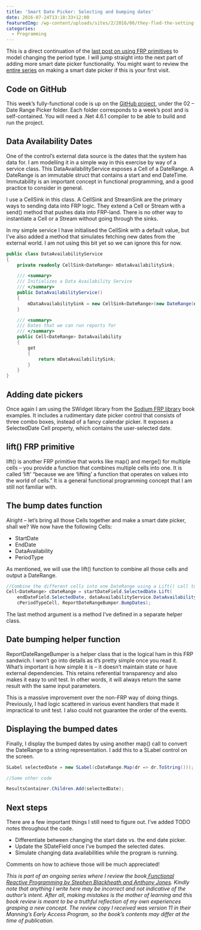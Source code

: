 ```yaml
---
title: 'Smart Date Picker: Selecting and bumping dates'
date: 2016-07-24T13:18:33+12:00
featuredImg: /wp-content/uploads/sites/2/2016/06/they-fled-the-setting-sun-henk-sijgers.jpg
categories:
  - Programming
---
```

This is a direct continuation of the [last post on using FRP primitives](/smart-date-picker-period-type-frp-primitives/) to model changing the period type. I will jump straight into the next part of adding more smart date picker functionality. You might want to review the [entire series](/?s=smart+date+picker) on making a smart date picker if this is your first visit.

<!--more-->

## Code on GitHub

This week’s fully-functional code is up on the [GitHub project](https://github.com/zemien/smart-date-picker), under the 02 – Date Range Picker folder. Each folder corresponds to a week’s post and is self-contained. You will need a .Net 4.6.1 compiler to be able to build and run the project.

## Data Availability Dates

One of the control’s external data source is the dates that the system has data for. I am modelling it in a simple way in this exercise by way of a service class. This DataAvailabilityService exposes a Cell of a DateRange. A DateRange is an immutable struct that contains a start and end DateTime. Immutability is an important concept in functional programming, and a good practice to consider in general.

I use a CellSink in this class. A CellSink and StreamSink are the primary ways to sending data into FRP logic. They extend a Cell or Stream with a send() method that pushes data into FRP-land. There is no other way to instantiate a Cell or a Stream without going through the sinks.

In my simple service I have initialised the CellSink with a default value, but I’ve also added a method that simulates fetching new dates from the external world. I am not using this bit yet so we can ignore this for now.

```csharp
public class DataAvailabilityService
{
    private readonly CellSink<DateRange> mDataAvailabilitySink;

    /// <summary>
    /// Initializes a Data Availability Service
    /// </summary>
    public DataAvailabilityService()
    {
        mDataAvailabilitySink = new CellSink<DateRange>(new DateRange(new DateTime(2014, 1, 1), new DateTime(2016, 07, 31)));
    }

    /// <summary>
    /// Dates that we can run reports for
    /// </summary>
    public Cell<DateRange> DataAvailability
    {
        get
        {
            return mDataAvailabilitySink;
        }
    }
}
```

## Adding date pickers

Once again I am using the SWidget library from the [Sodium FRP library](https://github.com/SodiumFRP/sodium) book examples. It includes a rudimentary date picker control that consists of three combo boxes, instead of a fancy calendar picker. It exposes a SelectedDate Cell property, which contains the user-selected date.

## lift() FRP primitive

lift() is another FRP primitive that works like map() and merge() for multiple cells – you provide a function that combines multiple cells into one. It is called ‘lift’ “because we are ‘lifting’ a function that operates on values into the world of cells.” It is a general functional programming concept that I am still not familiar with.

## The bump dates function

Alright – let’s bring all those Cells together and make a smart date picker, shall we? We now have the following Cells:

  * StartDate
  * EndDate
  * DataAvailability
  * PeriodType

As mentioned, we will use the lift() function to combine all those cells and output a DateRange.

```csharp
//Combine the different cells into one DateRange using a Lift() call to BumpDates()
Cell<DateRange> cDateRange = startDateField.SelectedDate.Lift(
    endDateField.SelectedDate, dataAvailabilityService.DataAvailability, 
    cPeriodTypeCell, ReportDateRangeBumper.BumpDates);
```

The last method argument is a method I’ve defined in a separate helper class.

## Date bumping helper function

ReportDateRangeBumper is a helper class that is the logical ham in this FRP sandwich. I won’t go into details as it’s pretty simple once you read it. What’s important is how simple it is – it doesn’t maintain state or have external dependencies. This retains referential transparency and also makes it easy to unit test. In other words, it will always return the same result with the same input parameters.

This is a massive improvement over the non-FRP way of doing things. Previously, I had logic scattered in various event handlers that made it impractical to unit test. I also could not guarantee the order of the events.

## Displaying the bumped dates

Finally, I display the bumped dates by using another map() call to convert the DateRange to a string representation. I add this to a SLabel control on the screen.

```csharp
SLabel selectedDate = new SLabel(cDateRange.Map(dr => dr.ToString()));

//Some other code

ResultsContainer.Children.Add(selectedDate);
```

## Next steps

There are a few important things I still need to figure out. I’ve added TODO notes throughout the code.

  * Differentiate between changing the start date vs. the end date picker.
  * Update the SDateField once I’ve bumped the selected dates.
  * Simulate changing data availabilities while the program is running.

Comments on how to achieve those will be much appreciated!

_This is part of an ongoing series where I review the book_[ _Functional Reactive Programming by Stephen Blackheath and Anthony Jones_](https://www.manning.com/books/functional-reactive-programming)_. Kindly note that anything I write here may be incorrect and not indicative of the author’s intent. After all, making mistakes is the mother of learning and this book review is meant to be a truthful reflection of my own experiences grasping a new concept. The review copy I received was version 11 in their Manning’s Early Access Program, so the book’s contents may differ at the time of publication._